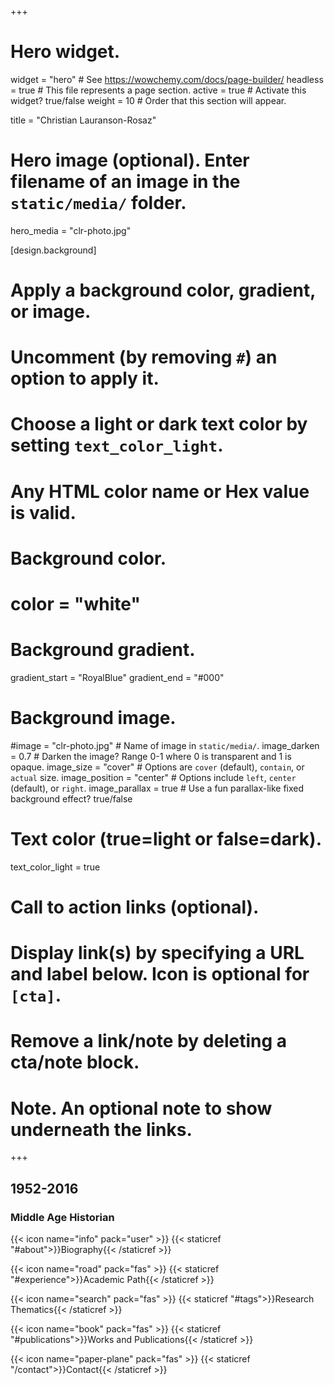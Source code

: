 +++
# Hero widget.
widget = "hero"  # See https://wowchemy.com/docs/page-builder/
headless = true  # This file represents a page section.
active = true  # Activate this widget? true/false
weight = 10  # Order that this section will appear.

title = "Christian Lauranson-Rosaz"

# Hero image (optional). Enter filename of an image in the `static/media/` folder.
hero_media = "clr-photo.jpg"

[design.background]
  # Apply a background color, gradient, or image.
  #   Uncomment (by removing `#`) an option to apply it.
  #   Choose a light or dark text color by setting `text_color_light`.
  #   Any HTML color name or Hex value is valid.

  # Background color.
  # color = "white"
  
  # Background gradient.
  gradient_start = "RoyalBlue"
  gradient_end = "#000"
  
  # Background image.
  #image = "clr-photo.jpg"  # Name of image in `static/media/`.
  image_darken = 0.7  # Darken the image? Range 0-1 where 0 is transparent and 1 is opaque.
  image_size = "cover"  #  Options are `cover` (default), `contain`, or `actual` size.
  image_position = "center"  # Options include `left`, `center` (default), or `right`.
  image_parallax = true  # Use a fun parallax-like fixed background effect? true/false
  
  # Text color (true=light or false=dark).
  text_color_light = true

# Call to action links (optional).
#   Display link(s) by specifying a URL and label below. Icon is optional for `[cta]`.
#   Remove a link/note by deleting a cta/note block.
# Note. An optional note to show underneath the links. 

+++ 

## 1952-2016

### Middle Age Historian

{{< icon name="info" pack="user" >}}  {{< staticref "#about">}}Biography{{< /staticref >}}

{{< icon name="road" pack="fas" >}}  {{< staticref "#experience">}}Academic Path{{< /staticref >}}

{{< icon name="search" pack="fas" >}}  {{< staticref "#tags">}}Research Thematics{{< /staticref >}}

{{< icon name="book" pack="fas" >}}  {{< staticref "#publications">}}Works and Publications{{< /staticref >}}

{{< icon name="paper-plane" pack="fas" >}}  {{< staticref "/contact">}}Contact{{< /staticref >}}

